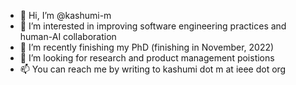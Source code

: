 - 👋 Hi, I’m @kashumi-m
- 👀 I’m interested in improving software engineering practices and human-AI collaboration
- 🌱 I’m recently finishing my PhD (finishing in November, 2022)
- 💞️ I’m looking for research and product management poistions
- 📫 You can reach me by writing to kashumi dot m at ieee dot org

<!---
kashumi-m/kashumi-m is a ✨ special ✨ repository because its `README.md` (this file) appears on your GitHub profile.
You can click the Preview link to take a look at your changes.
--->
